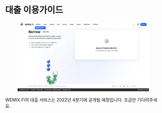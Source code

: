 # 대출 이용가이드

<figure><img src="../.gitbook/assets/borrow.png" alt=""><figcaption></figcaption></figure>

WEMIX.Fi의 대출 서비스는 2022년 4분기에 공개될 예정입니다. 조금만 기다려주세요.
